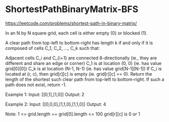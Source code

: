 # ShortestPathBinaryMatrix-BFS
https://leetcode.com/problems/shortest-path-in-binary-matrix/


In an N by N square grid, each cell is either empty (0) or blocked (1).

A clear path from top-left to bottom-right has length k if and only if it is composed of cells C_1, C_2, ..., C_k such that:

Adjacent cells C_i and C_{i+1} are connected 8-directionally (ie., they are different and share an edge or corner)
C_1 is at location (0, 0) (ie. has value grid[0][0])
C_k is at location (N-1, N-1) (ie. has value grid[N-1][N-1])
If C_i is located at (r, c), then grid[r][c] is empty (ie. grid[r][c] == 0).
Return the length of the shortest such clear path from top-left to bottom-right.  If such a path does not exist, return -1.

Example 1:
Input: [[0,1],[1,0]]
Output: 2


Example 2:
Input: [[0,0,0],[1,1,0],[1,1,0]]
Output: 4


Note:
1 <= grid.length == grid[0].length <= 100
grid[r][c] is 0 or 1
